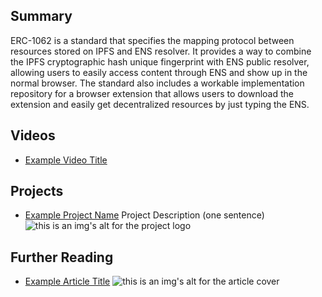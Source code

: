 ## Summary

ERC-1062 is a standard that specifies the mapping protocol between resources stored on IPFS and ENS resolver. It provides a way to combine the IPFS cryptographic hash unique fingerprint with ENS public resolver, allowing users to easily access content through ENS and show up in the normal browser. The standard also includes a workable implementation repository for a browser extension that allows users to download the extension and easily get decentralized resources by just typing the ENS.

## Videos

- [Example Video Title](https://www.youtube.com/watch?v=TDGq4aeevgY)

## Projects

- [Example Project Name](https://xxxx.xxx/xxxxx) Project Description (one sentence) ![this is an img's alt for the project logo](https://xxxx.xxx/project-logo.xxx)

## Further Reading

- [Example Article Title](https://xxxx.xxx/xxxxx) ![this is an img's alt for the article cover](https://xxxx.xxx/article-cover.xxx)
